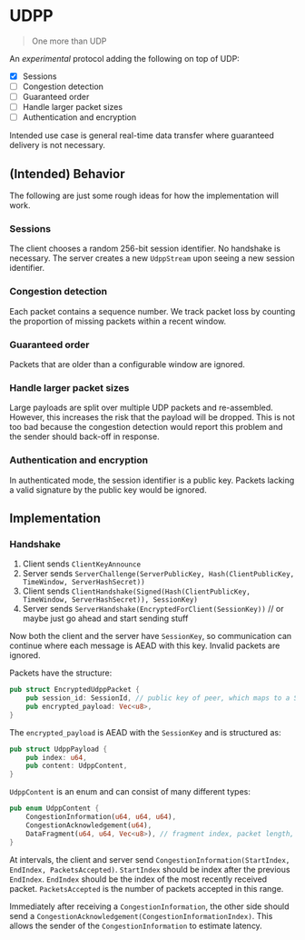 # UDPP

> One more than UDP

An _experimental_ protocol adding the following on top of UDP:
- [x] Sessions
- [ ] Congestion detection
- [ ] Guaranteed order
- [ ] Handle larger packet sizes
- [ ] Authentication and encryption

Intended use case is general real-time data transfer where guaranteed delivery is not necessary.

## (Intended) Behavior
The following are just some rough ideas for how the implementation will work.

### Sessions
The client chooses a random 256-bit session identifier.
No handshake is necessary. The server creates a new `UdppStream` upon seeing a new session identifier.

### Congestion detection
Each packet contains a sequence number.
We track packet loss by counting the proportion of missing packets within a recent window.

### Guaranteed order
Packets that are older than a configurable window are ignored.

### Handle larger packet sizes
Large payloads are split over multiple UDP packets and re-assembled.
However, this increases the risk that the payload will be dropped.
This is not too bad because the congestion detection would report this problem and the sender should back-off in response.

### Authentication and encryption
In authenticated mode, the session identifier is a public key.
Packets lacking a valid signature by the public key would be ignored.

## Implementation

### Handshake
1. Client sends `ClientKeyAnnounce`
2. Server sends `ServerChallenge(ServerPublicKey, Hash(ClientPublicKey, TimeWindow, ServerHashSecret))`
3. Client sends `ClientHandshake(Signed(Hash(ClientPublicKey, TimeWindow, ServerHashSecret)), SessionKey)`
4. Server sends `ServerHandshake(EncryptedForClient(SessionKey))` // or maybe just go ahead and start sending stuff

Now both the client and the server have `SessionKey`, so communication can continue where each message is AEAD with this key.
Invalid packets are ignored.

Packets have the structure:
```rust
pub struct EncryptedUdppPacket {
    pub session_id: SessionId, // public key of peer, which maps to a SessionKey
    pub encrypted_payload: Vec<u8>,
}
```

The `encrypted_payload` is AEAD with the `SessionKey` and is structured as:
```rust
pub struct UdppPayload {
    pub index: u64,
    pub content: UdppContent,
}
```

`UdppContent` is an enum and can consist of many different types:
```rust
pub enum UdppContent {
    CongestionInformation(u64, u64, u64),
    CongestionAcknowledgement(u64),
    DataFragment(u64, u64, Vec<u8>), // fragment index, packet length, payload
}
```


At intervals, the client and server send `CongestionInformation(StartIndex, EndIndex, PacketsAccepted)`.
`StartIndex` should be index after the previous `EndIndex`.
`EndIndex` should be the index of the most recently received packet.
`PacketsAccepted` is the number of packets accepted in this range.

Immediately after receiving a `CongestionInformation`, the other side should send a `CongestionAcknowledgement(CongestionInformationIndex)`.
This allows the sender of the `CongestionInformation` to estimate latency.

